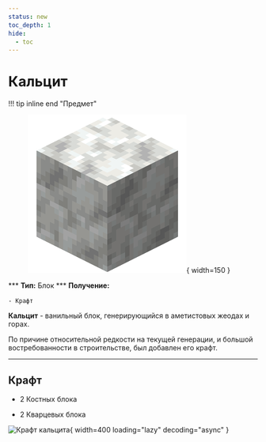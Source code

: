 ```yaml
---
status: new
toc_depth: 1
hide:
  - toc
---
```


# Кальцит

!!! tip inline end "Предмет"
    <figure markdown="span">
        ![Кальцит](../../assets/items/items/calcite.png){ width=150 }
    </figure>
    ***
    **Тип:** Блок
    ***
    **Получение:**
    
    - Крафт

**Кальцит** - ванильный блок, генерирующийся в аметистовых жеодах и горах.

По причине относительной редкости на текущей генерации, и большой востребованности в строительстве, был добавлен его крафт.

***

## Крафт

- 2 Костных блока

- 2 Кварцевых блока

![Крафт кальцита](../../../assets/crafts/calcite_craft.png){ width=400 loading="lazy" decoding="async" }